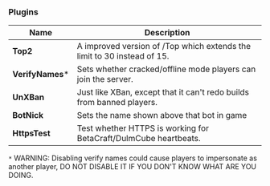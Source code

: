 ### Plugins
| Name | Description |
| ------------- | -----|
|  **Top2** | 	A improved version of /Top which extends the limit to 30 instead of 15.
|  **VerifyNames*** |  Sets whether cracked/offline mode players can join the server. 
|  **UnXBan** |  Just like XBan, except that it can't redo builds from banned players.
|  **BotNick** |  Sets the name shown above that bot in game
|  **HttpsTest** |  Test whether HTTPS is working for BetaCraft/DulmCube heartbeats.

`*` WARNING: Disabling verify names could cause players to impersonate as another player, DO NOT DISABLE IT IF YOU DON'T KNOW WHAT ARE YOU DOING.
